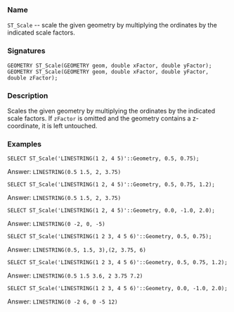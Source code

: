 ### Name
`ST_Scale` -- scale the given geometry by multiplying the ordinates by the
indicated scale factors.

### Signatures

```mysql
GEOMETRY ST_Scale(GEOMETRY geom, double xFactor, double yFactor);
GEOMETRY ST_Scale(GEOMETRY geom, double xFactor, double yFactor, double zFactor);
```

### Description

Scales the given geometry by multiplying the ordinates by the indicated scale
factors. If `zFactor` is omitted and the geometry contains a z-coordinate, it
is left untouched.

### Examples

```mysql
SELECT ST_Scale('LINESTRING(1 2, 4 5)'::Geometry, 0.5, 0.75);
```
Answer:    `LINESTRING(0.5 1.5, 2, 3.75)`
```mysql
SELECT ST_Scale('LINESTRING(1 2, 4 5)'::Geometry, 0.5, 0.75, 1.2);
```
Answer:    `LINESTRING(0.5 1.5, 2, 3.75)`
```mysql
SELECT ST_Scale('LINESTRING(1 2, 4 5)'::Geometry, 0.0, -1.0, 2.0);
```
Answer:    `LINESTRING(0 -2, 0, -5)`
```mysql
SELECT ST_Scale('LINESTRING(1 2 3, 4 5 6)'::Geometry, 0.5, 0.75);
```
Answer:    `LINESTRING(0.5, 1.5, 3),(2, 3.75, 6)`
```mysql
SELECT ST_Scale('LINESTRING(1 2 3, 4 5 6)'::Geometry, 0.5, 0.75, 1.2);
```
Answer:    `LINESTRING(0.5 1.5 3.6, 2 3.75 7.2)`
```mysql
SELECT ST_Scale('LINESTRING(1 2 3, 4 5 6)'::Geometry, 0.0, -1.0, 2.0);
```
Answer:    `LINESTRING(0 -2 6, 0 -5 12)`
